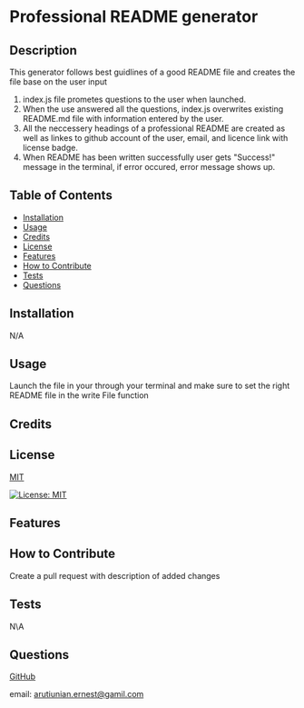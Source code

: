 # Professional README generator 
 
## Description

 This generator follows best guidlines of a good README file and creates the file base on the user input
 1. index.js file prometes questions to the user when launched.
 2. When the use answered all the questions, index.js overwrites existing README.md file with information entered by the user.
 3. All the neccessery headings of a professional README are created as well as linkes to github account of the user, email, and licence link with license badge.
 4. When README has been written successfully user gets "Success!" message in the terminal, if error occured, error message shows up.

## Table of Contents
- [Installation](#installation)
- [Usage](#usage)
- [Credits](#credits)
- [License](#license)
- [Features](#features)
- [How to Contribute](#how-to-contribute)
- [Tests](#tests)
- [Questions](#questions) 

## Installation 

N/A

## Usage 

Launch the file in your through your terminal and make sure to set the right README file in the write File function

## Credits 

## License 

[MIT](https://choosealicense.com/licenses/mit/)

[![License: MIT](https://img.shields.io/badge/License-MIT-yellow.svg)](https://opensource.org/licenses/MIT)

## Features 

## How to Contribute 

Create a pull request with description of added changes

## Tests 

N\A

## Questions 

[GitHub](https://github.com/ErnestAr)

email: arutiunian.ernest@gamil.com


